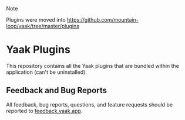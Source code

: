 > [!NOTE]  
> Plugins were moved into https://github.com/mountain-loop/yaak/tree/master/plugins

# Yaak Plugins

This repository contains all the Yaak plugins that are bundled within the application (can't be uninstalled). 

## Feedback and Bug Reports

All feedback, bug reports, questions, and feature requests should be reported to
[feedback.yaak.app](https://feedback.yaak.app).
